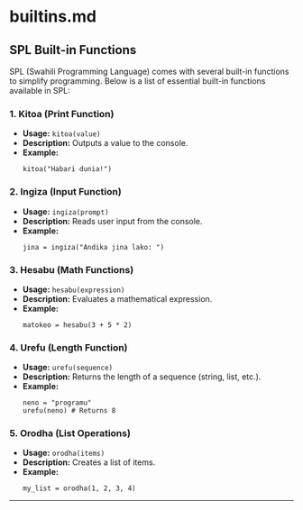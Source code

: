 # builtins.md

## SPL Built-in Functions

SPL (Swahili Programming Language) comes with several built-in functions to simplify programming. Below is a list of essential built-in functions available in SPL:

### 1. **Kitoa (Print Function)**
   - **Usage:** `kitoa(value)`
   - **Description:** Outputs a value to the console.
   - **Example:**
     ```spl
     kitoa("Habari dunia!")
     ```

### 2. **Ingiza (Input Function)**
   - **Usage:** `ingiza(prompt)`
   - **Description:** Reads user input from the console.
   - **Example:**
     ```spl
     jina = ingiza("Andika jina lako: ")
     ```

### 3. **Hesabu (Math Functions)**
   - **Usage:** `hesabu(expression)`
   - **Description:** Evaluates a mathematical expression.
   - **Example:**
     ```spl
     matokeo = hesabu(3 + 5 * 2)
     ```

### 4. **Urefu (Length Function)**
   - **Usage:** `urefu(sequence)`
   - **Description:** Returns the length of a sequence (string, list, etc.).
   - **Example:**
     ```spl
     neno = "programu"
     urefu(neno) # Returns 8
     ```

### 5. **Orodha (List Operations)**
   - **Usage:** `orodha(items)`
   - **Description:** Creates a list of items.
   - **Example:**
     ```spl
     my_list = orodha(1, 2, 3, 4)
     ```

---
